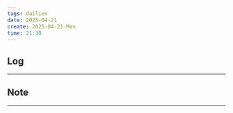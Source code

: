 ```yaml
---
tags: dailies  
date: 2025-04-21
create: 2025-04-21-Mon
time: 21:38
---
```

## Log
---


## Note
---

